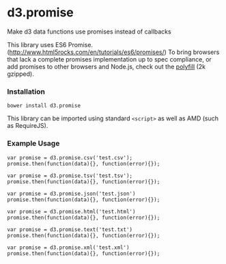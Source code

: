 d3.promise
==========

Make d3 data functions use promises instead of callbacks

This library uses ES6 Promise. (http://www.html5rocks.com/en/tutorials/es6/promises/)
To bring browsers that lack a complete promises implementation up to spec compliance, or add promises to other browsers and Node.js, check out the [polyfill](https://github.com/jakearchibald/ES6-Promises#readme) (2k gzipped).

### Installation

```
bower install d3.promise
```

This library can be imported using standard `<script>` as well as AMD (such as RequireJS).

### Example Usage

```
var promise = d3.promise.csv('test.csv');
promise.then(function(data){}, function(error){});

var promise = d3.promise.tsv('test.tsv');
promise.then(function(data){}, function(error){});

var promise = d3.promise.json('test.json')
promise.then(function(data){}, function(error){});

var promise = d3.promise.html('test.html')
promise.then(function(data){}, function(error){});

var promise = d3.promise.text('test.txt')
promise.then(function(data){}, function(error){});

var promise = d3.promise.xml('test.xml')
promise.then(function(data){}, function(error){});

```
